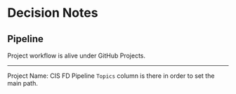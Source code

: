 # Decision Notes


Pipeline
--------
Project workflow is alive under GitHub Projects.

*****
Project Name: CIS FD Pipeline
`Topics` column is there in order to set the main path.